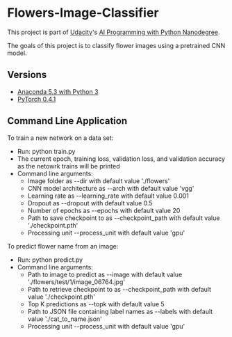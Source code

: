 # Flowers-Image-Classifier
This project is part of [Udacity](https://www.udacity.com "Udacity - Be in demand")'s [AI Programming with Python Nanodegree](https://www.udacity.com/course/ai-programming-python-nanodegree--nd089).

The goals of this project is to classify flower images using a pretrained CNN model.

## Versions
- [Anaconda 5.3 with Python 3](https://www.anaconda.com/download/)
- [PyTorch 0.4.1](https://pytorch.org/)

## Command Line Application

To train a new network on a data set:

- Run: python train.py 
- The current epoch, training loss, validation loss, and validation accuracy as the netowrk trains will be printed
- Command line arguments: 
    - Image folder as --dir with default value './flowers'
    - CNN model architecture as --arch with default value 'vgg'
    - Learning rate as --learning_rate with default value 0.001
    - Dropout as --dropout with default value 0.5
    - Number of epochs as --epochs with default value 20
    - Path to save checkpoint to as --checkpoint_path with default value './checkpoint.pth'
    - Processing unit --process_unit with default value 'gpu'
    
 To predict flower name from an image:
 - Run: python predict.py 
 - Command line arguments: 
    - Path to image to predict as --image with default value './flowers/test/1/image_06764.jpg'
    - Path to retrieve checkpoint to as --checkpoint_path with default value './checkpoint.pth'
    - Top K predictions as --topk with default value 5
    - Path to JSON file containing label names as --labels with default value './cat_to_name.json'
    - Processing unit --process_unit with default value 'gpu'
